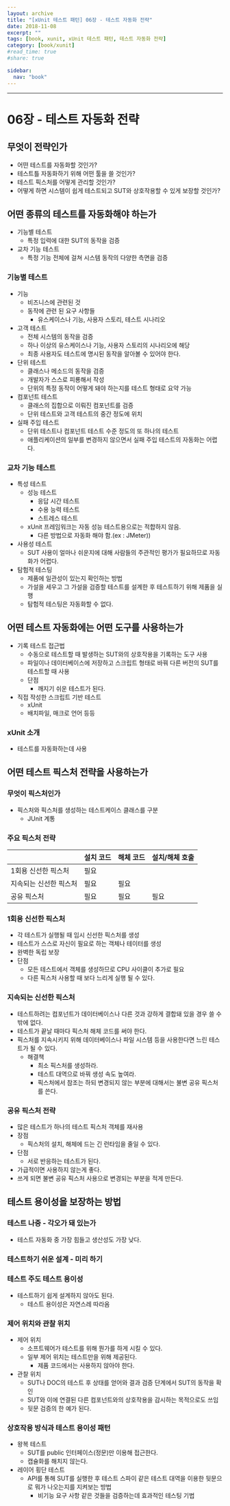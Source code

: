 ```yaml
---
layout: archive
title: "[xUnit 테스트 패턴] 06장 - 테스트 자동화 전략"
date: 2018-11-08
excerpt: ""
tags: [book, xunit, xUnit 테스트 패턴, 테스트 자동화 전략]
category: [book/xunit]
#read_time: true
#share: true

sidebar:
  nav: "book"
---
```


* * *

# 06장 - 테스트 자동화 전략

## 무엇이 전략인가

* 어떤 테스트를 자동화할 것인가?
* 테스트틀 자동화하기 위해 어떤 툴을 쓸 것인가?
* 테스트 픽스처를 어떻게 관리할 것인가?
* 어떻게 하면 시스템이 쉽게 테스트되고 SUT와 상호작용할 수 있게 보장할 것인가?

## 어떤 종류의 테스트를 자동화해야 하는가

* 기능별 테스트
  * 특정 입력에 대한 SUT의 동작을 검증
* 교차 기능 테스트
  * 특정 기능 전체에 걸쳐 시스템 동작의 다양한 측면을 검증

### 기능별 테스트

* 기능  
  * 비즈니스에 관련된 것
  * 동작에 관련 된 요구 사항들
    * 유스케이스나 기능, 사용자 스토리, 테스트 시나리오
* 고객 테스트
  * 전체 시스템의 동작을 검증
  * 하나 이상의 유스케이스나 기능, 사용자 스토리의 시나리오에 해당
  * 최종 사용자도 테스트에 명시된 동작을 알아볼 수 있어야 한다.
* 단위 테스트
  * 클래스나 메소드의 동작을 검증
  * 개발자가 스스로 피룡해서 작성
  * 단위의 특정 동작이 어떻게 돼야 하는지를 테스트 형태로 요약 가능
* 컴포넌트 테스트
  * 클래스의 집합으로 이뤄진 컴포넌트를 검증
  * 단위 테스트와 고객 테스트의 중간 정도에 위치
* 실패 주입 테스트
  * 단위 테스트나 컴포넌트 테스트 수준 정도의 또 하나의 테스트
  * 애플리케이션의 일부를 변경하지 않으면서 실패 주입 테스트의 자동화는 어렵다.

### 교차 기능 테스트

* 특성 테스트
  * 성능 테스트
    * 응답 시간 테스트
    * 수용 능력 테스트
    * 스트레스 테스트
  * xUnit 프레임워크는 자동 성능 테스트용으로는 적합하지 않음.
    * 다른 방법으로 자동화 해야 함.(ex : JMeter))
* 사용성 테스트
  * SUT 사용이 얼마나 쉬운지에 대해 사람들의 주관적인 평가가 필요하므로 자동화가 어렵다.
* 탐험적 테스팅
  * 제품에 일관성이 있는지 확인하는 방법
  * 가설을 세우고 그 가설을 검증할 테스트를 설계한 후 테스트하기 위해 제품을 실행
  * 탐험적 테스팅은 자동화할 수 없다.

## 어떤 테스트 자동화에는 어떤 도구를 사용하는가

* 기록 테스트 접근법
  * 수동으로 테스트할 때 발생하는 SUT와의 상호작용을 기록하는 도구 사용
  * 파일이나 데이터베이스에 저장하고 스크립트 형태로 바꿔 다른 버전의 SUT를 테스트할 때 사용
  * 단점
    * 깨지기 쉬운 테스트가 된다.
* 직접 작성한 스크립트 기반 테스트
  * xUnit
  * 배치파일, 매크로 언어 등등

### xUnit 소개

* 테스트를 자동화하는데 사용

## 어떤 테스트 픽스처 전략을 사용하는가

### 무엇이 픽스처인가

* 픽스처와 픽스처를 생성하는 테스트케이스 클래스를 구분
  * JUnit 계통

### 주요 픽스처 전략

|                        | 설치 코드 | 해체 코드 | 설치/해체 호출 |
|------------------------|-----------|-----------|----------------|
| 1회용 신선한 픽스처    | 필요      |           |                |
| 지속되는 신선한 픽스처 | 필요      | 필요      |                |
| 공유 픽스처            | 필요      | 필요      | 필요           |

### 1회용 신선한 픽스처

* 각 테스트가 실행될 때 임시 신선한 픽스처를 생성
* 테스트가 스스로 자신이 필요로 하는 객체나 테이터를 생성
* 완벽한 독립 보장
* 단점
  * 모든 테스트에서 객체를 생성하므로 CPU 사이클이 추가로 필요
  * 다른 픽스처 사용할 때 보다 느리게 실행 될 수 있다.

### 지속되는 신선한 픽스처

* 테스트하려는 컴포넌트가 데이터베이스나 다른 것과 강하게 결합돼 있을 경우 쓸 수 밖에 없다.
* 테스트가 끝날 때마다 픽스처 해체 코드를 써야 한다.
* 픽스처를 지속시키지 위해 데이터베이스나 파일 시스템 등을 사용한다면 느린 테스트가 될 수 있다.
  * 해결책
    * 최소 픽스처를 생성하라.
    * 테스트 대역으로 바꿔 생성 속도 높여라.
    * 픽스처에서 참조는 하되 변경되지 않는 부분에 대해서는 불변 공유 픽스처를 쓴다.

### 공유 픽스처 전략

* 많은 테스트가 하나의 테스트 픽스처 객체를 재사용
* 장점
  * 픽스처의 설치, 해체에 드는 긴 런타임을 줄일 수 있다.
* 단점
  * 서로 반응하는 테스트가 된다.
* 가급적이면 사용하지 않는게 좋다.
* 쓰게 되면 불변 공유 픽스처 사용으로 변경되는 부분을 적게 만든다.

## 테스트 용이성을 보장하는 방법

### 테스트 나중 - 각오가 돼 있는가

* 테스트 자동화 중 가장 힘들고 생산성도 가장 낮다.

### 테스트하기 쉬운 설계 - 미리 하기

### 테스트 주도 테스트 용이성

* 테스트하기 쉽게 설계하지 않아도 된다.
  * 테스트 용이성은 자연스레 따라옴

### 제어 위치와 관찰 위치

* 제어 위치
  * 소프트웨어가 테스트를 위해 뭔가를 하게 시킬 수 있다.
  * 일부 제어 위치는 테스트만을 위해 제공된다.
    * 제품 코드에서는 사용하지 않아야 한다.
* 관찰 위치
  * SUT나 DOC의 테스트 후 상태를 얻어와 결과 검증 단계에서 SUT의 동작을 확인
  * SUT와 이에 연결된 다른 컴포넌트와의 상호작용을 감시하는 목적으로도 쓰임
  * 뒷문 검증의 한 예가 된다.

### 상호작용 방식과 테스트 용이성 패턴

* 왕복 테스트
  * SUT를 public 인터페이스(정문)만 이용해 접근한다.
  * 캡슐화를 해치지 않는다.
* 레이어 횡단 테스트
  * API를 통해 SUT를 실행한 후 테스트 스파이 같은 테스트 대역을 이용한 뒷문으로 뭐가 나오는지를 지켜보는 방법
    * 비기능 요구 사항 같은 것들을 검증하는데 효과적인 테스팅 기법